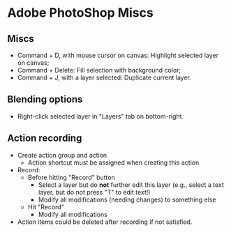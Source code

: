 # Adobe PhotoShop Miscs



## Miscs

- Command + D, with mouse cursor on canvas: Highlight selected layer on canvas;
- Command + Delete: Fill selection with background color;
- Command + J, with a layer selected: Duplicate current layer. 



## Blending options

- Right-click selected layer in "Layers" tab on bottom-right. 



## Action recording

- Create action group and action
  - Action shortcut must be assigned when creating this action
- Record:
  - Before hitting "Record" button
    - Select a layer but do **not** further edit this layer (e.g., select a text layer, but do not press "T" to edit text!)
    - Modify all modifications (needing changes) to something else
  - Hit "Record"
    - Modify all modifications
- Action items could be deleted after recording if not satisfied. 
